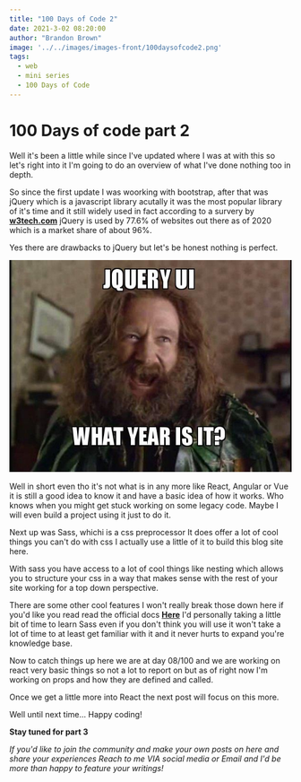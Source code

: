 ```yaml
---
title: "100 Days of Code 2"
date: 2021-3-02 08:20:00
author: "Brandon Brown"
image: '../../images/images-front/100daysofcode2.png'
tags:
  - web
  - mini series
  - 100 Days of Code
---
```


# 100 Days of code part 2

Well it's been a little while since I've updated where I was at with this so let's right into it I'm going to do an overview of what I've done nothing too in depth.

So since the first update I was woorking with bootstrap, after that was jQuery which is a javascript library acutally it was the most popular library of it's time and it still widely used 
in fact according to a survery by **[w3tech.com](https://w3techs.com)** jQuery is used by 77.6% of websites out there as of 2020 which is a market share of about 96%.  

Yes there are drawbacks to jQuery but let's be honest nothing is perfect.  

![meme about jquery](../../images/images-md/jquery.jpg)

Well in short even tho it's not what is in any more like React, Angular or Vue it is still a good idea to know it and have a basic idea of how it works. Who knows when you might get stuck working on some legacy code. Maybe I will even build a project using it just to do it.  

Next up was Sass, whichi is a css preprocessor It does offer a lot of cool things you can't do with css I actually use a little of it to build this blog site here.  

With sass you have access to a lot of cool things like nesting which allows you to structure your css in a way that makes sense with the rest of your site working for a top down perspective.  

There are some other cool features I won't really break those down here if you'd like you read read the official docs **[Here](https://sass-lang.com/guide)** I'd personally taking a little bit of time to learn Sass even if you don't think you will use it won't take a lot of time to at least get familiar with it and it never hurts to expand you're knowledge base.  

Now to catch things up here we are at day 08/100 and we are working on react very basic things so not a lot to report on but as of right now I'm working on props and how they are defined and called.  

Once we get a little more into React the next post will focus on this more. 

Well until next time... Happy coding!  

**Stay tuned for part 3**

*If you'd like to join the community and make your own posts on here and share your experiences Reach to me VIA social media or Email and I'd be more than happy to feature your writings!*





